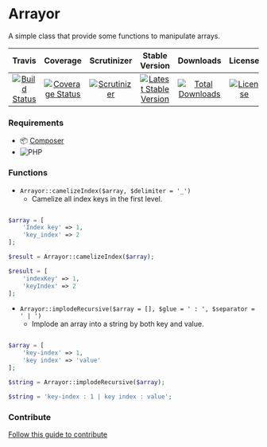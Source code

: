 # Arrayor
A simple class that provide some functions to manipulate arrays.

|Travis|Coverage|Scrutinizer|Stable Version|Downloads|License|
|:------:|:-------:|:-------:|:------:|:------:|:------:|
|[![Build Status](https://img.shields.io/travis/Xety/Arrayor.svg?style=flat-square)](https://travis-ci.org/Xety/Arrayor)|[![Coverage Status](https://img.shields.io/coveralls/Xety/Arrayor/master.svg?style=flat-square)](https://coveralls.io/r/Xety/Arrayor)|[![Scrutinizer](https://img.shields.io/scrutinizer/g/Xety/Arrayor.svg?style=flat-square)](https://scrutinizer-ci.com/g/Xety/Arrayor)|[![Latest Stable Version](https://img.shields.io/packagist/v/Xety/Arrayor.svg?style=flat-square)](https://packagist.org/packages/xety/arrayor)|[![Total Downloads](https://img.shields.io/packagist/dt/xety/arrayor.svg?style=flat-square)](https://packagist.org/packages/xety/arrayor)|[![License](https://img.shields.io/badge/license-MIT-brightgreen.svg?style=flat-square)](https://packagist.org/packages/xety/xeta)|

### Requirements
* :package: [Composer](https://getcomposer.org)
* ![PHP](https://img.shields.io/badge/PHP->=5.4-44CB12.svg?style=flat-square)

### Functions
* `Arrayor::camelizeIndex($array, $delimiter = '_')`
    * Camelize all index keys in the first level.

``` php

$array = [
    'Index key' => 1,
    'key_index' => 2
];

$result = Arrayor::camelizeIndex($array);

$result = [
    'indexKey' => 1,
    'keyIndex' => 2
];
```

* `Arrayor::implodeRecursive($array = [], $glue = ' : ', $separator = ' | ')`
    * Implode an array into a string by both key and value.

``` php

$array = [
    'key-index' => 1,
    'key index' => 'value'
];

$string = Arrayor::implodeRecursive($array);

$string = 'key-index : 1 | key index : value';
```


### Contribute
[Follow this guide to contribute](https://github.com/Xety/Arrayor/blob/master/CONTRIBUTING.md)

